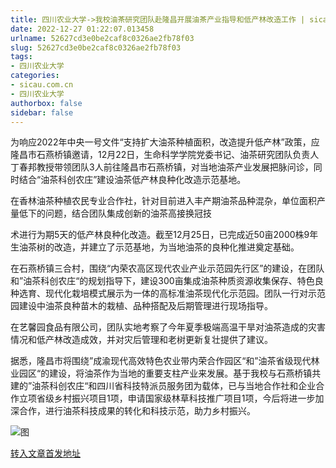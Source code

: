 ```yaml
---
title: 四川农业大学->我校油茶研究团队赴隆昌开展油茶产业指导和低产林改造工作 | sicau.com.cn
date: 2022-12-27 01:22:07.013458
urlname: 52627cd3e0be2caf8c0326ae2fb78f03
slug: 52627cd3e0be2caf8c0326ae2fb78f03
tags: 
- 四川农业大学
categories:
- sicau.com.cn
- 四川农业大学
authorbox: false
sidebar: false
---
```

为响应2022年中央一号文件“支持扩大油茶种植面积，改造提升低产林”政策，应隆昌市石燕桥镇邀请，12月22日，生命科学学院党委书记、油茶研究团队负责人丁春邦教授带领团队3人前往隆昌市石燕桥镇，对当地油茶产业发展把脉问诊，同时结合“油茶科创农庄”建设油茶低产林良种化改造示范基地。

在香林油茶种植农民专业合作社，针对目前进入丰产期油茶品种混杂，单位面积产量低下的问题，结合团队集成创新的油茶高接换冠技
<!--more-->
术进行为期5天的低产林良种化改造。截至12月25日，已完成近50亩2000株9年生油茶树的改造，并建立了示范基地，为当地油茶的良种化推进奠定基础。

在石燕桥镇三合村，围绕“内荣农高区现代农业产业示范园先行区”的建设，在团队和”油茶科创农庄“的规划指导下，建设300亩集成油茶种质资源收集保存、特色良种选育、现代化栽培模式展示为一体的高标准油茶现代化示范园。团队一行对示范园建设中油茶良种苗木的栽植、品种搭配及后期管理进行现场指导。

在艺馨园食品有限公司，团队实地考察了今年夏季极端高温干旱对油茶造成的灾害情况和低产林改造成效，并对灾后管理和老树更新复壮提供了建议。

据悉，隆昌市将围绕”成渝现代高效特色农业带内荣合作园区“和”油茶省级现代林业园区“的建设，将油茶作为当地的重要支柱产业来发展。基于我校与石燕桥镇共建的”油茶科创农庄“和四川省科技特派员服务团为载体，已与当地合作社和企业合作立项省级乡村振兴项目1项，申请国家级林草科技推广项目1项，今后将进一步加深合作，进行油茶科技成果的转化和科技示范，助力乡村振兴。

![图](https://news.sicau.edu.cn/__local/3/8A/E6/4B0EFF0864353B6BF170D99EACB_BFC2DFDD_483DF.jpg)

[转入文章首发地址](https://news.sicau.edu.cn/info/1078/70698.htm)